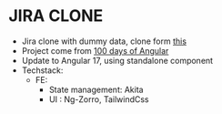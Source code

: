 # JIRA CLONE

+ Jira clone with dummy data, clone form [this](https://github.com/trungvose/jira-clone-angular)
+ Project come from [100 days of Angular](https://github.com/angular-vietnam/100-days-of-angular) 
+ Update to Angular 17, using standalone component
+ Techstack:
  + FE:
    + State management: Akita 
    + UI : Ng-Zorro, TailwindCss
